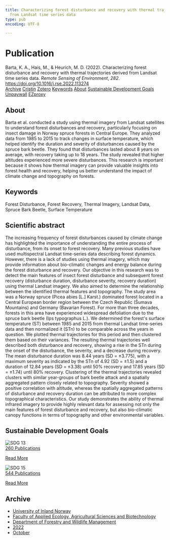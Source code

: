 ```yaml
---
title: Characterizing forest disturbance and recovery with thermal trajectories derived
  from Landsat time series data
type: pub
encoding: UTF-8

---
```

<h1>Publication</h1>
<article id="csl-bib-container-CC6BD836" class="csl-bib-container">
  <div class="csl-bib-body"> <div class="csl-entry">Barta, K. A., Hais, M., &#38; Heurich, M. D. (2022). Characterizing forest disturbance and recovery with thermal trajectories derived from Landsat time series data. <i>Remote Sensing of Environment</i>, <i>282</i>. <a href="https://doi.org/10.1016/j.rse.2022.113274">https://doi.org/10.1016/j.rse.2022.113274</a></div> </div>
  <div class="csl-bib-buttons">
    <a href="#taxonomy-article-CC6BD836" alt="archive" class="csl-bib-button">Archive</a>
    <a href="https://app.cristin.no/results/show.jsf?id=2062290" alt="Cristin" class="csl-bib-button">Cristin</a>
    <a href="http://zotero.org/groups/5881554/items/CC6BD836" alt="Zotero" class="csl-bib-button">Zotero</a>
    <a href="#keywords-article-CC6BD836" alt="keywords" class="csl-bib-button">Keywords</a>
    <a href="#about-article-CC6BD836" alt="about_pub" class="csl-bib-button">About</a>
    <a href="#sdg-article-CC6BD836" alt="sdg" class="csl-bib-button">Sustainable Development Goals</a>
    <a href="https://doi.org/10.1016/j.rse.2022.113274" alt="Unpaywall" class="csl-bib-button">Unpaywall</a>
    <a href="https://doi.org/10.1016/j.rse.2022.113274" alt="EZproxy" class="csl-bib-button">EZproxy</a>
  </div>
  <div id="csl-bib-meta-container-CC6BD836"></div>
</article>
<div id="csl-bib-meta-CC6BD836" class="csl-bib-meta">
  <article id="about-article-CC6BD836" class="about_pub-article">
    <h1>About</h1>
    Barta et al. conducted a study using thermal imagery from Landsat satellites to understand forest disturbances and recovery, particularly focusing on insect damage in Norway spruce forests in Central Europe. They analyzed data from 1985 to 2015 to track changes in surface temperature, which helped identify the duration and severity of disturbances caused by the spruce bark beetle. They found that disturbances lasted about 8 years on average, with recovery taking up to 18 years. The study revealed that higher altitudes experienced more severe disturbances. This research is important because it shows how thermal imagery can provide valuable insights into forest health and recovery, helping us better understand the impact of climate change and topography on forests.
  </article>
  <article id="keywords-article-CC6BD836" class="keywords-article">
    <h1>Keywords</h1>
    Forest Disturbance, Forest Recovery, Thermal Imagery, Landsat Data, Spruce Bark Beetle, Surface Temperature
  </article>
  <article id="abstract-article-CC6BD836" class="abstract-article">
    <h1>Scientific abstract</h1>
    The increasing frequency of forest disturbances caused by climate change has highlighted the importance of understanding the entire process of disturbance, from its onset to forest recovery. Many previous studies have used multispectral Landsat time-series data describing forest dynamics. However, there is a lack of studies using thermal imagery, which may provide information about bio-climatic changes and energy balance during the forest disturbance and recovery. Our objective in this research was to detect the main features of insect forest disturbance and subsequent forest recovery (disturbance duration, disturbance severity, recovery duration) using thermal Landsat imagery. We also aimed to determine the relationship between the identified thermal features and topography. The study area was a Norway spruce (Picea abies [L.] Karst.) dominated forest located in a Central European border region between the Czech Republic (Šumava Mountains) and Germany (Bavarian Forest). For more than three decades, forests in this area have experienced widespread defoliation due to the spruce bark beetle (Ips typographus L.). We determined the forest's surface temperature (ST) between 1985 and 2015 from thermal Landsat time-series data and then normalized it (STn) to be comparable across the years in question. We plotted thermal trajectories for this period and then clustered them based on their variances. The resulting thermal trajectories well described both disturbance and recovery, showing a rise in the STn during the onset of the disturbance, the severity, and a decrease during recovery. The mean disturbance duration was 8.44 years (SD = ±3.775), with a maximum severity as indicated by the STn of 4.92 (SD = ±1.5) and a duration of 12.84 years (SD = ±3.38) until 50% recovery and 17.85 years (SD = ±1.74) until 80% recovery. Clustering of the thermal trajectories revealed clusters with similar year-groups of bark beetle attack and a spatially aggregated pattern closely related to topography. Severity showed a positive correlation with altitude, whereas the spatially aggregated patterns of disturbance and recovery duration can be attributed to more complex topographical characteristics. Our study demonstrates the ability of thermal infrared imagery to provide highly relevant data for assessing not only the main features of forest disturbance and recovery, but also bio-climatic canopy functions in terms of topography and other environmental variables.
  </article>
  <article id="sdg-article-CC6BD836" class="sdg-article">
    <h1>Sustainable Development Goals</h1>
    <div class="sdg-container"><div id="sdg13" class="sdg">
        <img src="{{< params subfolder >}}images/sdg/sdg13_en.png" class="image" alt="SDG 13">
        <div class="sdg-overlay">
          <a href="{{< params subfolder >}}en/archive/?sdg=13#archive" class="sdg-publication-count"><span>260</span> Publications</a>
          <p><a href="https://sdgs.un.org/goals/goal13" class="sdg-read-more">Read More</a></p>
        </div>
      </div> <div id="sdg15" class="sdg">
        <img src="{{< params subfolder >}}images/sdg/sdg15_en.png" class="image" alt="SDG 15">
        <div class="sdg-overlay">
          <a href="{{< params subfolder >}}en/archive/?sdg=15#archive" class="sdg-publication-count"><span>544</span> Publications</a>
          <p><a href="https://sdgs.un.org/goals/goal15" class="sdg-read-more">Read More</a></p>
        </div>
      </div></div>
  </article>
  <article id="taxonomy-article-CC6BD836" class="taxonomy-article">
    <h1>Archive</h1>
    <ul>
      <li><a href="{{< params subfolder >}}en/archive/?key=3DCRN523">University of Inland Norway</a></li>
      <li><a href="{{< params subfolder >}}en/archive/?key=T77LXH6D">Faculty of Applied Ecology, Agricultural Sciences and Biotechnology</a></li>
      <li><a href="{{< params subfolder >}}en/archive/?key=7TRARPE3">Department of Forestry and Wildlife Management</a></li>
      <li><a href="{{< params subfolder >}}en/archive/?key=H9K9UC39">2022</a></li>
      <li><a href="{{< params subfolder >}}en/archive/?key=D6AN988W">October</a></li>
    </ul>
  </article>
</div>
